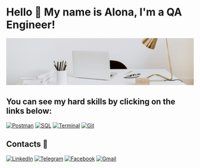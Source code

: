 # Hello 👋 My name is Alona, I'm a QA Engineer!

![Header](https://github.com/alona181032/alona181032/blob/153e9088eeccb4401baad7be292b329d7f9b4b74/1.webp)

## You can see my hard skills by clicking  on the links below:


[![Postman](https://img.shields.io/badge/Postman-4296C7?style=for-the-badge&logo=postman)][postman]
[![SQL](https://img.shields.io/badge/SQL-4296C7?style=for-the-badge&logo=postgresql&logoColor=00007C)][sql]
[![Terminal](https://img.shields.io/badge/Terminal-4296C7?style=for-the-badge&logo=linux&logoColor=000000)][terminal]
[![Git](https://img.shields.io/badge/Git-4296C7?style=for-the-badge&logo=git)][git]



## Contacts 📱

[![LinkedIn](https://img.shields.io/badge/LinkedIn-4296C7?style=for-the-badge&logo=LinkedIn)][linkedin]
[![Telegram](https://img.shields.io/badge/Telegram-4296C7?style=for-the-badge&logo=Telegram&logoColor=00007C)][telegram]
[![Facebook](https://img.shields.io/badge/Facebook-4296C7?style=for-the-badge&logo=Facebook&logoColor=144FC7)][facebook]
[![Gmail](https://img.shields.io/badge/Gmail-4296C7?style=for-the-badge&logo=Gmail&logoColor=FF0202)][gmail]



[terminal]: https://github.com/alona181032/Terminal.git
[git]: https://github.com/alona181032/GIT.git
[postman]: https://github.com/alona181032/PostmanTests.git
[sql]: https://github.com/alona181032/SQL.git

[linkedin]:https://www.linkedin.com/in/alona-bohdanets
[telegram]: https://t.me/alona_bohdanets
[facebook]: https://www.facebook.com/profile.php?id=100021943793982
[gmail]: mailto:alenaskroful@gmail.com